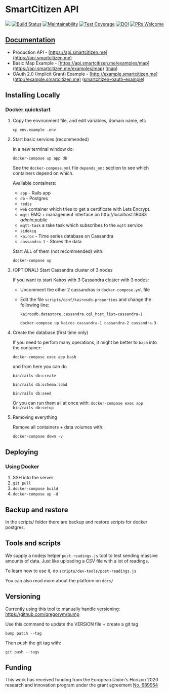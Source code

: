 # SmartCitizen API

![](https://github.com/fablabbcn/smartcitizen-api/workflows/Ruby/badge.svg)
[![Build Status](https://travis-ci.org/fablabbcn/smartcitizen-api.svg?branch=master)](https://travis-ci.org/fablabbcn/smartcitizen-api)
[![Maintainability](https://api.codeclimate.com/v1/badges/2ac767745186038373f5/maintainability)](https://codeclimate.com/github/fablabbcn/smartcitizen-api/maintainability)
[![Test Coverage](https://api.codeclimate.com/v1/badges/2ac767745186038373f5/test_coverage)](https://codeclimate.com/github/fablabbcn/smartcitizen-api/test_coverage)
[![DOI](https://zenodo.org/badge/29865657.svg)](https://zenodo.org/badge/latestdoi/29865657)
[![PRs Welcome](https://img.shields.io/badge/PRs-welcome-brightgreen.svg)]()

## [Documentation](https://developer.smartcitizen.me)

* Production API - [https://api.smartcitizen.me](https://api.smartcitizen.me)
* Basic Map Example - [https://api.smartcitizen.me/examples/map](https://api.smartcitizen.me/examples/map) ([map](https://github.com/fablabbcn/smartcitizen/blob/master/public/examples/map.html))
* OAuth 2.0 (Implicit Grant) Example - [http://example.smartcitizen.me](http://example.smartcitizen.me) ([smartcitizen-oauth-example](https://github.com/fablabbcn/smartcitizen-oauth-example))

## Installing Locally

### Docker quickstart

1. Copy the environment file, and edit variables, domain name, etc

   `cp env.example .env`

2. Start basic services (recommended)

   In a new terminal window do:

   `docker-compose up app db`

   See the `docker-compose.yml` file `depends_on:` section to see which containers depend on which.

   Available containers:
   * `app` - Rails app
   * `db` - Postgres
   * `redis`
   * `web` container which tries to get a certificate with Lets Encrypt.
   * `mqtt` EMQ + management interface on http://localhost:18083 *admin:public*
   * `mqtt-task` a rake task which subscribes to the `mqtt` service
   * `sidekiq`
   * `kairos` - Time series database on Cassandra
   * `cassandra-1` - Stores the data

   Start ALL of them (not recommended) with:

   `docker-compose up`

3. (OPTIONAL) Start Cassandra cluster of 3 nodes

   If you want to start Kairos with 3 Cassandra cluster with 3 nodes:

   * Uncomment the other 2 cassandras in `docker-compose.yml` file

   * Edit the file `scripts/conf/kairosdb.properties` and change the following line:

     `kairosdb.datastore.cassandra.cql_host_list=cassandra-1`

     `docker-compose up kairos cassandra-1 cassandra-2 cassandra-3`

4. Create the database (first time only)

   If you need to perfom many operations, it might be better to `bash` into the container:

   `docker-compose exec app bash`

   and from here you can do

   `bin/rails db:create`

   `bin/rails db:schema:load`

   `bin/rails db:seed`

    Or you can run them all at once with: `docker-compose exec app bin/rails db:setup`

5. Removing everything

   Remove all containers + data volumes with:

   `docker-compose down -v`

## Deploying

### Using Docker

1. SSH into the server
1. `git pull`
1. `docker-compose build`
1. `docker-compose up -d`

## Backup and restore

In the scripts/ folder there are backup and restore scripts for docker postgres.

## Tools and scripts

We supply a nodejs helper `post-readings.js` tool to test sending massive amounts of data. Just like uploading a CSV file with a lot of readings.

To learn how to use it, do `scripts/dev-tools/post-readings.js`

You can also read more about the platform on `docs/`

## Versioning

Currently using this tool to manually handle versioning: https://github.com/gregorym/bump

Use this command to update the VERSION file + create a git tag

`bump patch --tag`

Then push the git tag with:

`git push --tags`

## Funding

This work has received funding from the European Union's Horizon 2020 research and innovation program under the grant agreement [No. 689954](https://cordis.europa.eu/project/rcn/202639_en.html)
